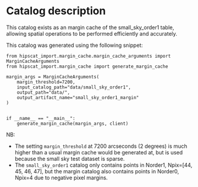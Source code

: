 # Catalog description

This catalog exists as an margin cache of the small_sky_order1 table,
allowing spatial operations to be performed efficiently and accurately.

This catalog was generated using the following snippet:

```
from hipscat_import.margin_cache.margin_cache_arguments import MarginCacheArguments
from hipscat_import.margin_cache import generate_margin_cache

margin_args = MarginCacheArguments(
    margin_threshold=7200,
    input_catalog_path="data/small_sky_order1",
    output_path="data/",
    output_artifact_name="small_sky_order1_margin"
)


if __name__ == "__main__":
    generate_margin_cache(margin_args, client)
```

NB: 

- The setting `margin_threshold` at 7200 arcseconds (2 degrees) is much higher than
  a usual margin cache would be generated at, but is used because the small sky test
  dataset is sparse.
- The `small_sky_order1` catalog only contains points in Norder1, Npix=[44, 45, 46, 47], but the margin catalog also contains points in Norder0, Npix=4 due to negative pixel margins.
